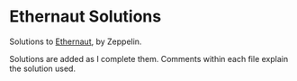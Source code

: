 # Ethernaut Solutions
Solutions to [Ethernaut](https://ethernaut.zeppelin.solutions/), by Zeppelin. 

Solutions are added as I complete them. Comments within each file explain the solution used.
